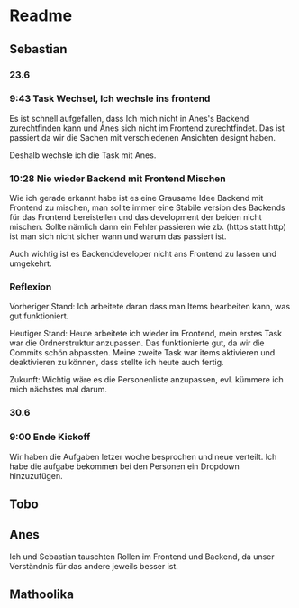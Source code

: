 # Readme

## Sebastian

### 23.6
### 9:43 Task Wechsel, Ich wechsle ins frontend

Es ist schnell aufgefallen, dass Ich mich nicht in Anes's Backend zurechtfinden kann und Anes sich nicht im Frontend zurechtfindet.
Das ist passiert da wir die Sachen mit verschiedenen Ansichten designt haben.

Deshalb wechsle ich die Task mit Anes.

### 10:28 Nie wieder Backend mit Frontend Mischen

Wie ich gerade erkannt habe ist es eine Grausame Idee Backend mit Frontend zu mischen, man sollte immer eine Stabile version des Backends für das Frontend bereistellen und das development der beiden nicht mischen. Sollte nämlich dann ein Fehler passieren wie zb. (https statt http) ist man sich nicht sicher wann und warum das passiert ist. 

Auch wichtig ist es Backenddeveloper nicht ans Frontend zu lassen und umgekehrt.

### Reflexion

Vorheriger Stand:
Ich arbeitete daran dass man Items bearbeiten kann, was gut funktioniert.

Heutiger Stand:
Heute arbeitete ich wieder im Frontend, mein erstes Task war die Ordnerstruktur anzupassen. Das funktionierte gut, da wir die Commits schön abpassten. Meine zweite Task war items aktivieren und deaktivieren zu können, dass stellte ich heute auch fertig.

Zukunft:
Wichtig wäre es die Personenliste anzupassen, evl. kümmere ich mich nächstes mal darum.

### 30.6
### 9:00 Ende Kickoff

Wir haben die Aufgaben letzer woche besprochen und neue verteilt. Ich habe die aufgabe bekommen bei den Personen ein Dropdown hinzuzufügen.



## Tobo

## Anes
Ich und Sebastian tauschten Rollen im Frontend und Backend, da unser Verständnis für das andere jeweils besser ist.

## Mathoolika
